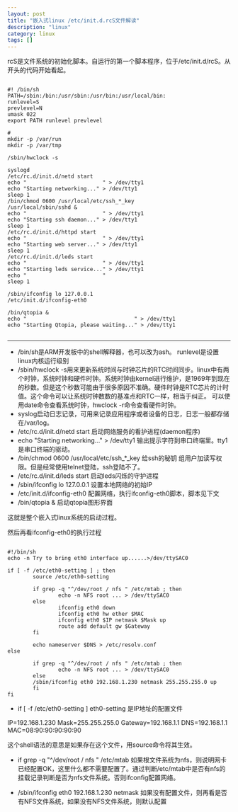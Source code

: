 ```yaml
---
layout: post
title: "嵌入式linux /etc/init.d.rcS文件解读"
description: "linux"
category: linux
tags: []
---
```


rcS是文件系统的初始化脚本。自运行的第一个脚本程序，位于/etc/init.d/rcS。从开头的代码开始看起。

<pre><code>
#! /bin/sh                                                                                                          
PATH=/sbin:/bin:/usr/sbin:/usr/bin:/usr/local/bin:                                                                  
runlevel=S                                                                                                          
prevlevel=N                                                                                                         
umask 022                                                                                                           
export PATH runlevel prevlevel                                                                                      

#                                                                                                                   
mkdir -p /var/run                                                                                                   
mkdir -p /var/tmp                                                                                                   

/sbin/hwclock -s                                                                                                    

syslogd                                                                                                             
/etc/rc.d/init.d/netd start                                                                                         
echo "                        " > /dev/tty1                                                                         
echo "Starting networking..." > /dev/tty1                                                                           
sleep 1                                                                                                             
/bin/chmod 0600 /usr/local/etc/ssh_*_key                                                                            
/usr/local/sbin/sshd &                                                                                              
echo "                        " > /dev/tty1                                                                         
echo "Starting ssh daemon..." > /dev/tty1                                                                           
sleep 1                                                                                                             
/etc/rc.d/init.d/httpd start                                                                                        
echo "                        " > /dev/tty1                                                                         
echo "Starting web server..." > /dev/tty1                                                                           
sleep 1                                                                                                             
/etc/rc.d/init.d/leds start                                                                                         
echo "                        " > /dev/tty1                                                                         
echo "Starting leds service..." > /dev/tty1                                                                         
echo "                        "                                                                                     
sleep 1                                                                                                             

/sbin/ifconfig lo 127.0.0.1                                                                                         
/etc/init.d/ifconfig-eth0                                                                                           

/bin/qtopia &                                                                                                       
echo "                                  " > /dev/tty1                                                               
echo "Starting Qtopia, please waiting..." > /dev/tty1

</pre></code>

----------------------
+ /bin/sh是ARM开发板中的shell解释器，也可以改为ash。
runlevel是设置linux内核运行级别
+ /sbin/hwclock -s用来更新系统时间与时钟芯片的RTC时间同步。linux中有两个时钟，系统时钟和硬件时钟。系统时钟由kernel进行维护，是1969年到现在的秒数。但是这个秒数可能由于很多原因不准确。硬件时钟是RTC芯片的计时值。这个命令可以让系统时钟数数的基准点和RTC一样，相当于纠正。
可以使用date命令查看系统时钟，hwclock -r命令查看硬件时钟。
+ syslog启动日志记录，可用来记录应用程序或者设备的日志，日志一般都存储在/var/log。
+ /etc/rc.d/init.d/netd start  启动网络服务的看护进程(daemon程序)
+ echo "Starting networking..." > /dev/tty1  输出提示字符到串口终端里。tty1是串口终端的驱动。
+ /bin/chmod 0600 /usr/local/etc/ssh_*_key  给ssh的秘钥 组用户加读写权限。但是经常使用telnet登陆，ssh登陆不了。
+  /etc/rc.d/init.d/leds start  启动leds闪烁的守护进程
+  /sbin/ifconfig lo 127.0.0.1   设置本地网络的初始IP
+  /etc/init.d/ifconfig-eth0   配置网络，执行ifconfig-eth0脚本，脚本见下文
+  /bin/qtopia &  启动qtopia图形界面

这就是整个嵌入式linux系统的启动过程。

然后再看ifconfig-eth0的执行过程

<pre><code>
#!/bin/sh
echo -n Try to bring eth0 interface up......>/dev/ttySAC0

if [ -f /etc/eth0-setting ] ; then
        source /etc/eth0-setting

        if grep -q "^/dev/root / nfs " /etc/mtab ; then
                echo -n NFS root ... > /dev/ttySAC0
        else
                ifconfig eth0 down
                ifconfig eth0 hw ether $MAC
                ifconfig eth0 $IP netmask $Mask up
                route add default gw $Gateway
        fi

        echo nameserver $DNS > /etc/resolv.conf
else

        if grep -q "^/dev/root / nfs " /etc/mtab ; then
                echo -n NFS root ... > /dev/ttySAC0
        else
        /sbin/ifconfig eth0 192.168.1.230 netmask 255.255.255.0 up
        fi
fi
</pre></code>


+ if [ -f /etc/eth0-setting ] eth0-setting 是IP地址的配置文件

IP=192.168.1.230
Mask=255.255.255.0
Gateway=192.168.1.1
DNS=192.168.1.1
MAC=08:90:90:90:90:90

这个shell语法的意思是如果存在这个文件，用source命令将其生效。

+ if grep -q "^/dev/root / nfs " /etc/mtab 如果根文件系统为nfs，则说明网卡已经配置OK，这里什么都不需要配置了。通过判断/etc/mtab中是否有nfs的挂载记录判断是否为nfs文件系统。否则ifconfig配置网络。

+ /sbin/ifconfig eth0 192.168.1.230 netmask 如果没有配置文件，则再看是否有NFS文件系统，如果没有NFS文件系统，则默认配置
